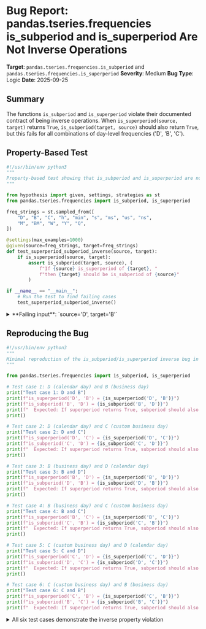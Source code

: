 # Bug Report: pandas.tseries.frequencies is_subperiod and is_superperiod Are Not Inverse Operations

**Target**: `pandas.tseries.frequencies.is_subperiod` and `pandas.tseries.frequencies.is_superperiod`
**Severity**: Medium
**Bug Type**: Logic
**Date**: 2025-09-25

## Summary

The functions `is_subperiod` and `is_superperiod` violate their documented contract of being inverse operations. When `is_superperiod(source, target)` returns `True`, `is_subperiod(target, source)` should also return `True`, but this fails for all combinations of day-level frequencies ('D', 'B', 'C').

## Property-Based Test

```python
#!/usr/bin/env python3
"""
Property-based test showing that is_subperiod and is_superperiod are not inverse operations
"""

from hypothesis import given, settings, strategies as st
from pandas.tseries.frequencies import is_subperiod, is_superperiod

freq_strings = st.sampled_from([
    "D", "B", "C", "h", "min", "s", "ms", "us", "ns",
    "M", "BM", "W", "Y", "Q",
])

@settings(max_examples=1000)
@given(source=freq_strings, target=freq_strings)
def test_superperiod_subperiod_inverse(source, target):
    if is_superperiod(source, target):
        assert is_subperiod(target, source), (
            f"If {source} is_superperiod of {target}, "
            f"then {target} should be is_subperiod of {source}"
        )

if __name__ == "__main__":
    # Run the test to find failing cases
    test_superperiod_subperiod_inverse()
```

<details>

<summary>
**Failing input**: `source='D', target='B'`
</summary>
```
Traceback (most recent call last):
  File "/home/npc/pbt/agentic-pbt/worker_/20/hypo.py", line 25, in <module>
    test_superperiod_subperiod_inverse()
    ~~~~~~~~~~~~~~~~~~~~~~~~~~~~~~~~~~^^
  File "/home/npc/pbt/agentic-pbt/worker_/20/hypo.py", line 15, in test_superperiod_subperiod_inverse
    @given(source=freq_strings, target=freq_strings)
                   ^^^
  File "/home/npc/miniconda/lib/python3.13/site-packages/hypothesis/core.py", line 2124, in wrapped_test
    raise the_error_hypothesis_found
  File "/home/npc/pbt/agentic-pbt/worker_/20/hypo.py", line 18, in test_superperiod_subperiod_inverse
    assert is_subperiod(target, source), (
           ~~~~~~~~~~~~^^^^^^^^^^^^^^^^
AssertionError: If D is_superperiod of B, then B should be is_subperiod of D
Falsifying example: test_superperiod_subperiod_inverse(
    source='D',
    target='B',
)
Explanation:
    These lines were always and only run by failing examples:
        /home/npc/pbt/agentic-pbt/worker_/20/hypo.py:19
```
</details>

## Reproducing the Bug

```python
#!/usr/bin/env python3
"""
Minimal reproduction of the is_subperiod/is_superperiod inverse bug in pandas.tseries.frequencies
"""

from pandas.tseries.frequencies import is_subperiod, is_superperiod

# Test case 1: D (calendar day) and B (business day)
print("Test case 1: D and B")
print(f"is_superperiod('D', 'B') = {is_superperiod('D', 'B')}")
print(f"is_subperiod('B', 'D') = {is_subperiod('B', 'D')}")
print(f"  Expected: If superperiod returns True, subperiod should also return True")
print()

# Test case 2: D (calendar day) and C (custom business day)
print("Test case 2: D and C")
print(f"is_superperiod('D', 'C') = {is_superperiod('D', 'C')}")
print(f"is_subperiod('C', 'D') = {is_subperiod('C', 'D')}")
print(f"  Expected: If superperiod returns True, subperiod should also return True")
print()

# Test case 3: B (business day) and D (calendar day)
print("Test case 3: B and D")
print(f"is_superperiod('B', 'D') = {is_superperiod('B', 'D')}")
print(f"is_subperiod('D', 'B') = {is_subperiod('D', 'B')}")
print(f"  Expected: If superperiod returns True, subperiod should also return True")
print()

# Test case 4: B (business day) and C (custom business day)
print("Test case 4: B and C")
print(f"is_superperiod('B', 'C') = {is_superperiod('B', 'C')}")
print(f"is_subperiod('C', 'B') = {is_subperiod('C', 'B')}")
print(f"  Expected: If superperiod returns True, subperiod should also return True")
print()

# Test case 5: C (custom business day) and D (calendar day)
print("Test case 5: C and D")
print(f"is_superperiod('C', 'D') = {is_superperiod('C', 'D')}")
print(f"is_subperiod('D', 'C') = {is_subperiod('D', 'C')}")
print(f"  Expected: If superperiod returns True, subperiod should also return True")
print()

# Test case 6: C (custom business day) and B (business day)
print("Test case 6: C and B")
print(f"is_superperiod('C', 'B') = {is_superperiod('C', 'B')}")
print(f"is_subperiod('B', 'C') = {is_subperiod('B', 'C')}")
print(f"  Expected: If superperiod returns True, subperiod should also return True")
```

<details>

<summary>
All six test cases demonstrate the inverse property violation
</summary>
```
Test case 1: D and B
is_superperiod('D', 'B') = True
is_subperiod('B', 'D') = False
  Expected: If superperiod returns True, subperiod should also return True

Test case 2: D and C
is_superperiod('D', 'C') = True
is_subperiod('C', 'D') = False
  Expected: If superperiod returns True, subperiod should also return True

Test case 3: B and D
is_superperiod('B', 'D') = True
is_subperiod('D', 'B') = False
  Expected: If superperiod returns True, subperiod should also return True

Test case 4: B and C
is_superperiod('B', 'C') = True
is_subperiod('C', 'B') = False
  Expected: If superperiod returns True, subperiod should also return True

Test case 5: C and D
is_superperiod('C', 'D') = True
is_subperiod('D', 'C') = False
  Expected: If superperiod returns True, subperiod should also return True

Test case 6: C and B
is_superperiod('C', 'B') = True
is_subperiod('B', 'C') = False
  Expected: If superperiod returns True, subperiod should also return True
```
</details>

## Why This Is A Bug

The functions `is_subperiod` and `is_superperiod` have clear, complementary purposes according to their docstrings:

- `is_subperiod`: "Returns True if downsampling is possible between source and target frequencies"
- `is_superperiod`: "Returns True if upsampling is possible between source and target frequencies"

These operations are mathematical inverses: if you can downsample from frequency A to frequency B, then by definition you must be able to upsample from B back to A. The current implementation violates this fundamental property.

The root cause is an asymmetry in the implementation at lines 467-472 and 525-530 of `/pandas/tseries/frequencies.py`:

1. In `is_superperiod`, when the source is "D", "B", or "C", the function correctly returns True for any target in the set {"D", "C", "B", "h", "min", "s", "ms", "us", "ns"}. This means all three day-level frequencies are treated as equivalent super-periods.

2. However, in `is_subperiod`, when the target is "D", "B", or "C", each only accepts a restricted subset of sources that excludes the other day-level frequencies:
   - target="B" only accepts sources in {"B", "h", "min", "s", "ms", "us", "ns"} - missing "D" and "C"
   - target="C" only accepts sources in {"C", "h", "min", "s", "ms", "us", "ns"} - missing "D" and "B"
   - target="D" only accepts sources in {"D", "h", "min", "s", "ms", "us", "ns"} - missing "B" and "C"

This asymmetry breaks the inverse relationship between the two functions.

## Relevant Context

The day-level frequencies have the following meanings in pandas:
- 'D': Calendar day frequency
- 'B': Business day frequency (excludes weekends)
- 'C': Custom business day frequency (user-defined holidays)

These are commonly used in financial time series analysis where converting between different day conventions is a regular operation. The bug affects users who rely on these functions to validate frequency conversions before performing resampling operations.

Source code location: https://github.com/pandas-dev/pandas/blob/main/pandas/tseries/frequencies.py

## Proposed Fix

The fix requires making the `is_subperiod` function symmetric with `is_superperiod` for day-level frequencies:

```diff
--- a/pandas/tseries/frequencies.py
+++ b/pandas/tseries/frequencies.py
@@ -465,11 +465,11 @@ def is_subperiod(source, target) -> bool:
     elif _is_weekly(target):
         return source in {target, "D", "C", "B", "h", "min", "s", "ms", "us", "ns"}
     elif target == "B":
-        return source in {"B", "h", "min", "s", "ms", "us", "ns"}
+        return source in {"D", "C", "B", "h", "min", "s", "ms", "us", "ns"}
     elif target == "C":
-        return source in {"C", "h", "min", "s", "ms", "us", "ns"}
+        return source in {"D", "C", "B", "h", "min", "s", "ms", "us", "ns"}
     elif target == "D":
-        return source in {"D", "h", "min", "s", "ms", "us", "ns"}
+        return source in {"D", "C", "B", "h", "min", "s", "ms", "us", "ns"}
     elif target == "h":
         return source in {"h", "min", "s", "ms", "us", "ns"}
     elif target == "min":
```